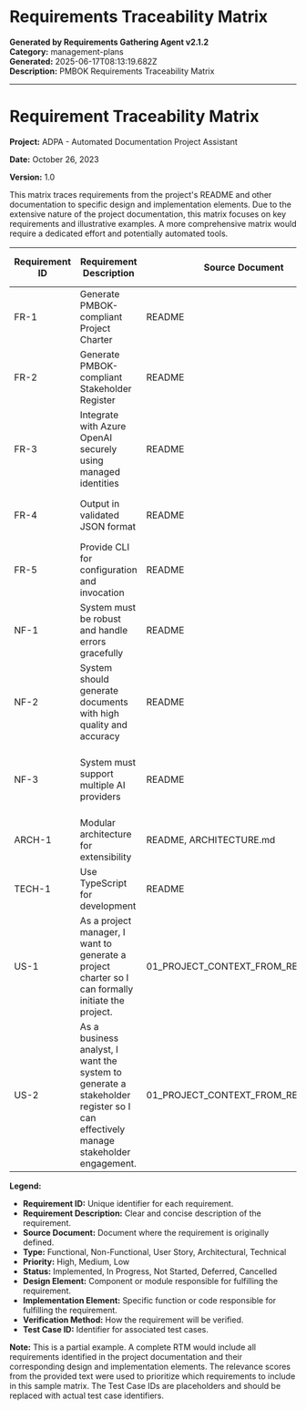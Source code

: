 # Requirements Traceability Matrix

**Generated by Requirements Gathering Agent v2.1.2**  
**Category:** management-plans  
**Generated:** 2025-06-17T08:13:19.682Z  
**Description:** PMBOK Requirements Traceability Matrix

---

# Requirement Traceability Matrix

**Project:** ADPA - Automated Documentation Project Assistant

**Date:** October 26, 2023

**Version:** 1.0


This matrix traces requirements from the project's README and other documentation to specific design and implementation elements.  Due to the extensive nature of the project documentation, this matrix focuses on key requirements and illustrative examples.  A more comprehensive matrix would require a dedicated effort and potentially automated tools.


| Requirement ID | Requirement Description | Source Document | Type | Priority | Status | Design Element | Implementation Element | Verification Method | Test Case ID |
|---|---|---|---|---|---|---|---|---|---|
| FR-1 | Generate PMBOK-compliant Project Charter | README | Functional | High | Implemented | `ProjectCharterProcessor.ts` | `generateProjectCharter()` | Automated PMBOK validation, manual review | TC-001 |
| FR-2 | Generate PMBOK-compliant Stakeholder Register | README | Functional | High | Implemented | `StakeholderRegisterProcessor.ts` | `generateStakeholderRegister()` | Manual review, data completeness check | TC-002 |
| FR-3 | Integrate with Azure OpenAI securely using managed identities | README | Functional | High | Implemented | `AzureOpenAIProvider.ts` | `azureOpenAI.create()` | Security audit, successful API calls | TC-003 |
| FR-4 | Output in validated JSON format | README | Functional | High | Implemented | JSON schema definition | `validateJSONOutput()` | Schema validation, data integrity checks | TC-004 |
| FR-5 | Provide CLI for configuration and invocation | README | Functional | High | Implemented | `cli.ts`, `cli-main.ts` | Command-line parsing, function calls | CLI testing, functional usage | TC-005 |
| NF-1 | System must be robust and handle errors gracefully | README | Non-Functional | High | Implemented | Error handling mechanisms in each processor | `try...catch` blocks, retry logic | Error injection testing, log analysis | TC-006 |
| NF-2 | System should generate documents with high quality and accuracy | README | Non-Functional | High | In Progress | Enhanced Context Manager, AI prompt engineering | AI model selection, prompt optimization | Human evaluation, quality scoring | TC-007 |
| NF-3 | System must support multiple AI providers | README | Non-Functional | High | Implemented | `ProviderFactory.ts` | Dynamic provider selection | Testing with different providers | TC-008, TC-009, TC-010 |
| ARCH-1 | Modular architecture for extensibility | README, ARCHITECTURE.md | Architectural | High | Implemented | Processor architecture, `processor-config.json` | Plugin system, dynamic loading | Code review, successful plugin integration | TC-011 |
| TECH-1 | Use TypeScript for development | README | Technical | High | Implemented | Project codebase | TypeScript compiler, type checking | Code analysis, static analysis |  |
| US-1 | As a project manager, I want to generate a project charter so I can formally initiate the project. | 01_PROJECT_CONTEXT_FROM_README.MD | User Story | High | Implemented |  |  | Manual review, PMBOK compliance check | TC-012 |
| US-2 | As a business analyst, I want the system to generate a stakeholder register so I can effectively manage stakeholder engagement. | 01_PROJECT_CONTEXT_FROM_README.MD | User Story | High | Implemented |  |  | Manual review, data completeness check | TC-013 |


**Legend:**

* **Requirement ID:** Unique identifier for each requirement.
* **Requirement Description:** Clear and concise description of the requirement.
* **Source Document:** Document where the requirement is originally defined.
* **Type:** Functional, Non-Functional, User Story, Architectural, Technical
* **Priority:** High, Medium, Low
* **Status:** Implemented, In Progress, Not Started, Deferred, Cancelled
* **Design Element:**  Component or module responsible for fulfilling the requirement.
* **Implementation Element:** Specific function or code responsible for fulfilling the requirement.
* **Verification Method:** How the requirement will be verified.
* **Test Case ID:** Identifier for associated test cases.


**Note:** This is a partial example.  A complete RTM would include all requirements identified in the project documentation and their corresponding design and implementation elements.  The relevance scores from the provided text were used to prioritize which requirements to include in this sample matrix.  The Test Case IDs are placeholders and should be replaced with actual test case identifiers.
